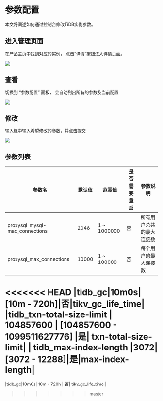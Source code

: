 # 参数配置

本文将阐述如何通过控制台修改TiDB实例参数。

## 进入管理页面

在产品主页中找到对应的实例， 点击“详情”按钮进入详情页面。

![](http://tidb-doc.cn-bj.ufileos.com/basic/instance.list.detail.button.png)

## 查看

切换到 “参数配置” 面板， 会自动列出所有的参数及当前配置

![](http://tidb-docs.cn-bj.ufileos.com/configure00.png)

## 修改

输入框中输入希望修改的参数，并点击提交

![](http://tidb-docs.cn-bj.ufileos.com/configure002.png)


## 参数列表

| 参数名| 默认值 | 范围值 | 是否需要重启 | 参数说明 | 
| --- | --------- | ----------- | ------ | ------- | 
|proxysql_mysql-max_connections|2048|1 ~ 1000000|否|所有用户总共的最大连接数|
|proxysql_max_connections|10000|1 ~ 100000|否|每个用户的最大连接数|
<<<<<<< HEAD
|tidb_gc|10m0s|[10m - 720h]|否|tikv_gc_life_time|
|tidb_txn-total-size-limit | 104857600 | [104857600 - 1099511627776] |是| txn-total-size-limit|
| tidb_max-index-length |3072|[3072 - 12288]|是|max-index-length|
=======
|tidb_gc|10m0s| 10m - 720h | 否| tikv_gc_life_time |
>>>>>>> master
